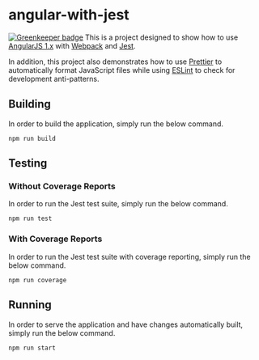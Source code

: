 # angular-with-jest

[![Greenkeeper badge](https://badges.greenkeeper.io/Nunnery/angular-with-jest.svg)](https://greenkeeper.io/)
This is a project designed to show how to use [AngularJS 1.x] with [Webpack] and [Jest].

In addition, this project also demonstrates how to use [Prettier] to automatically format
JavaScript files while using [ESLint] to check for development anti-patterns.

## Building
In order to build the application, simply run the below command.
```
npm run build
```
## Testing
### Without Coverage Reports
In order to run the Jest test suite, simply run the below command.
```
npm run test
```
### With Coverage Reports
In order to run the Jest test suite with coverage reporting, simply run the below command.
```
npm run coverage
```
## Running
In order to serve the application and have changes automatically built, simply run the below command.
```
npm run start
```

[AngularJS 1.x]: https://angularjs.org/
[Webpack]: https://webpack.js.org/
[Jest]: https://facebook.github.io/jest/
[Prettier]: https://github.com/prettier/prettier
[ESLint]: http://eslint.org/
